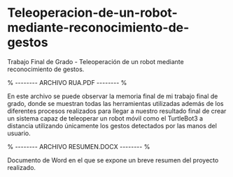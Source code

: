 # Teleoperacion-de-un-robot-mediante-reconocimiento-de-gestos
Trabajo Final de Grado - Teleoperación de un robot mediante reconocimiento de gestos.

% -------- ARCHIVO RUA.PDF -------- %

En este archivo se puede observar la memoria final de mi trabajo final de grado, donde se muestran todas las herramientas utilizadas además de los diferentes procesos realizados para llegar a nuestro resultado final de crear un sistema capaz de teleoperar un robot móvil como el TurtleBot3 a distancia utilizando únicamente los gestos detectados por las manos del usuario.

% -------- ARCHIVO RESUMEN.DOCX -------- %

Documento de Word en el que se expone un breve resumen del proyecto realizado.

